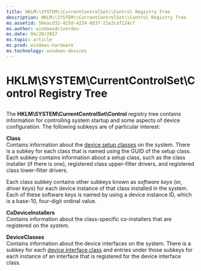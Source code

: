 ```yaml
---
title: HKLM\\SYSTEM\\CurrentControlSet\\Control Registry Tree
description: HKLM\\SYSTEM\\CurrentControlSet\\Control Registry Tree
ms.assetid: 58eacd32-425d-4224-8d37-21e2caf124cf
ms.author: windowsdriverdev
ms.date: 04/20/2017
ms.topic: article
ms.prod: windows-hardware
ms.technology: windows-devices
---
```


# HKLM\\SYSTEM\\CurrentControlSet\\Control Registry Tree


## <a href="" id="ddk-the-hklm-system-currentcontrolset-control-tree-dg"></a>


The **HKLM\\SYSTEM\\CurrentControlSet\\Control** registry tree contains information for controlling system startup and some aspects of device configuration. The following subkeys are of particular interest:

<a href="" id="class"></a>**Class**  
Contains information about the [device setup classes](device-setup-classes.md) on the system. There is a subkey for each class that is named using the GUID of the setup class. Each subkey contains information about a setup class, such as the class installer (if there is one), registered class upper-filter drivers, and registered class lower-filter drivers.

Each class subkey contains other subkeys known as *software keys* (or, *driver keys*) for each device instance of that class installed in the system. Each of these software keys is named by using a device instance ID, which is a base-10, four-digit ordinal value.

<a href="" id="codeviceinstallers"></a>**CoDeviceInstallers**  
Contains information about the class-specific co-installers that are registered on the system.

<a href="" id="deviceclasses"></a>**DeviceClasses**  
Contains information about the device interfaces on the system. There is a subkey for each [device interface class](device-interface-classes.md) and entries under those subkeys for each instance of an interface that is registered for the device interface class.

 

 





